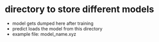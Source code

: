 # directory to store different models
- model gets dumped here after training
- predict loads the model from this directory
- example file: model_name.xyz